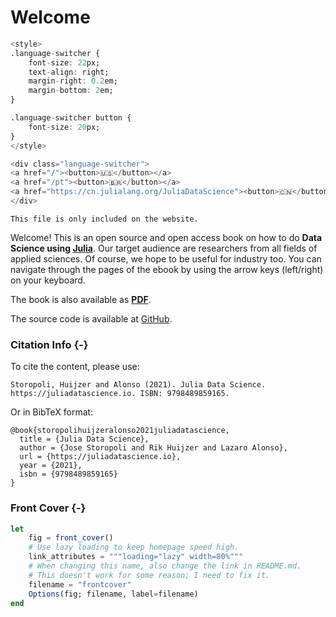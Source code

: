 # Welcome

```julia (editor=true, logging=false, output=true)
<style>
.language-switcher {
    font-size: 22px;
    text-align: right;
    margin-right: 0.2em;
    margin-bottom: 2em;
}

.language-switcher button {
    font-size: 20px;
}
</style>

<div class="language-switcher">
<a href="/"><button>🇺🇸</button></a>
<a href="/pt"><button>🇧🇷</button></a>
<a href="https://cn.julialang.org/JuliaDataScience"><button>🇨🇳</button></a>
</div>
```
```{=comment}
This file is only included on the website.
```

Welcome! This is an open source and open access book on how to do **Data Science using [Julia](https://julialang.org)**. Our target audience are researchers from all fields of applied sciences. Of course, we hope to be useful for industry too. You can navigate through the pages of the ebook by using the arrow keys (left/right) on your keyboard.

The book is also available as [**PDF**](/juliadatascience.pdf).

The source code is available at [GitHub](https://github.com/JuliaDataScience/JuliaDataScience).

### Citation Info {-}

To cite the content, please use:

```plaintext
Storopoli, Huijzer and Alonso (2021). Julia Data Science. https://juliadatascience.io. ISBN: 9798489859165.
```

Or in BibTeX format:

```plaintext
@book{storopolihuijzeralonso2021juliadatascience,
  title = {Julia Data Science},
  author = {Jose Storopoli and Rik Huijzer and Lazaro Alonso},
  url = {https://juliadatascience.io},
  year = {2021},
  isbn = {9798489859165}
}
```

### Front Cover {-}

```julia (editor=true, logging=false, output=true)
let
    fig = front_cover()
    # Use lazy loading to keep homepage speed high.
    link_attributes = """loading="lazy" width=80%"""
    # When changing this name, also change the link in README.md.
    # This doesn't work for some reason; I need to fix it.
    filename = "frontcover"
    Options(fig; filename, label=filename)
end
```
